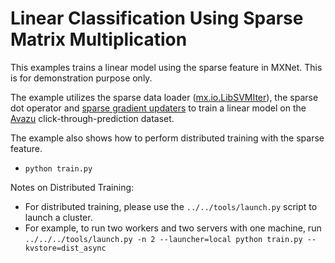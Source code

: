 <!--- Licensed to the Apache Software Foundation (ASF) under one -->
<!--- or more contributor license agreements.  See the NOTICE file -->
<!--- distributed with this work for additional information -->
<!--- regarding copyright ownership.  The ASF licenses this file -->
<!--- to you under the Apache License, Version 2.0 (the -->
<!--- "License"); you may not use this file except in compliance -->
<!--- with the License.  You may obtain a copy of the License at -->

<!---   http://www.apache.org/licenses/LICENSE-2.0 -->

<!--- Unless required by applicable law or agreed to in writing, -->
<!--- software distributed under the License is distributed on an -->
<!--- "AS IS" BASIS, WITHOUT WARRANTIES OR CONDITIONS OF ANY -->
<!--- KIND, either express or implied.  See the License for the -->
<!--- specific language governing permissions and limitations -->
<!--- under the License. -->

Linear Classification Using Sparse Matrix Multiplication
===========
This examples trains a linear model using the sparse feature in MXNet. This is for demonstration purpose only.

The example utilizes the sparse data loader ([mx.io.LibSVMIter](https://mxnet.apache.org/versions/master/api/python/io/io.html#mxnet.io.LibSVMIter)),
the sparse dot operator and [sparse gradient updaters](https://mxnet.apache.org/versions/master/api/python/ndarray/sparse.html#updater)
to train a linear model on the
[Avazu](https://www.csie.ntu.edu.tw/~cjlin/libsvmtools/datasets/binary.html#avazu) click-through-prediction dataset.

The example also shows how to perform distributed training with the sparse feature.

- `python train.py`

Notes on Distributed Training:

- For distributed training, please use the `../../tools/launch.py` script to launch a cluster.
- For example, to run two workers and two servers with one machine, run `../../../tools/launch.py -n 2 --launcher=local python train.py --kvstore=dist_async`
